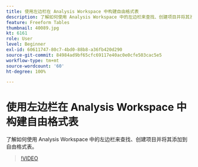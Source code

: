```yaml
---
title: 使用左边栏在 Analysis Workspace 中构建自由格式表
description: 了解如何使用 Analysis Workspace 中的左边栏来查找、创建项目并将其添加到自由格式表。
feature: Freeform Tables
thumbnail: 40089.jpg
kt: 6161
role: User
level: Beginner
exl-id: 60611747-80c7-4bd0-88b8-a36fb420d290
source-git-commit: 84984ad9bf65cfc69117e40ac0e0cfe503cac5e5
workflow-type: tm+mt
source-wordcount: '60'
ht-degree: 100%

---
```


# 使用左边栏在 Analysis Workspace 中构建自由格式表

了解如何使用 Analysis Workspace 中的左边栏来查找、创建项目并将其添加到自由格式表。

>[!VIDEO](https://video.tv.adobe.com/v/3475918/?captions=chi_hans&quality=12&learn=on)
